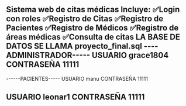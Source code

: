 Sistema web de citas médicas
Incluye:
✅Login con roles
✅Registro de Citas
✅Registro de Pacientes
✅Registro de Médicos
✅Registro de áreas médicas
✅Consulta de citas
LA BASE DE DATOS SE LLAMA proyecto_final.sql
----ADMINISTRADOR-----
USUARIO grace1804 
CONTRASEÑA 11111
---------------------

------PACIENTES-----
USUARIO manu 
CONTRASEÑA 11111

USUARIO leonar1
CONTRASEÑA 11111
---------------------


